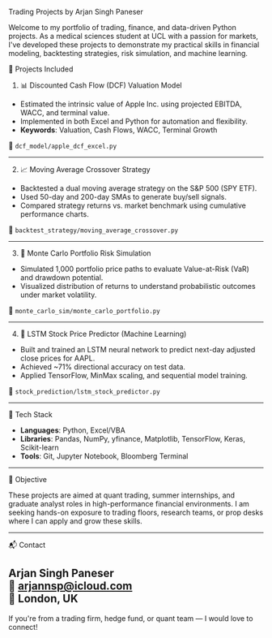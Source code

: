 Trading Projects by Arjan Singh Paneser

Welcome to my portfolio of trading, finance, and data-driven Python projects. As a medical sciences student at UCL with a passion for markets, I've developed these projects to demonstrate my practical skills in financial modeling, backtesting strategies, risk simulation, and machine learning.


🔧 Projects Included

1. 📊 Discounted Cash Flow (DCF) Valuation Model
- Estimated the intrinsic value of Apple Inc. using projected EBITDA, WACC, and terminal value.
- Implemented in both Excel and Python for automation and flexibility.
- **Keywords**: Valuation, Cash Flows, WACC, Terminal Growth

📁 `dcf_model/apple_dcf_excel.py`

---

2. 📈 Moving Average Crossover Strategy
- Backtested a dual moving average strategy on the S&P 500 (SPY ETF).
- Used 50-day and 200-day SMAs to generate buy/sell signals.
- Compared strategy returns vs. market benchmark using cumulative performance charts.

📁 `backtest_strategy/moving_average_crossover.py`

---

3. 🎲 Monte Carlo Portfolio Risk Simulation
- Simulated 1,000 portfolio price paths to evaluate Value-at-Risk (VaR) and drawdown potential.
- Visualized distribution of returns to understand probabilistic outcomes under market volatility.

📁 `monte_carlo_sim/monte_carlo_portfolio.py`

---

4. 🤖 LSTM Stock Price Predictor (Machine Learning)
- Built and trained an LSTM neural network to predict next-day adjusted close prices for AAPL.
- Achieved ~71% directional accuracy on test data.
- Applied TensorFlow, MinMax scaling, and sequential model training.

📁 `stock_prediction/lstm_stock_predictor.py`

---

🧠 Tech Stack

- **Languages**: Python, Excel/VBA
- **Libraries**: Pandas, NumPy, yfinance, Matplotlib, TensorFlow, Keras, Scikit-learn
- **Tools**: Git, Jupyter Notebook, Bloomberg Terminal

---

🎯 Objective

These projects are aimed at quant trading, summer internships, and graduate analyst roles in high-performance financial environments. I am seeking hands-on exposure to trading floors, research teams, or prop desks where I can apply and grow these skills.

---

📬 Contact

**Arjan Singh Paneser**  
📧 arjannsp@icloud.com  
📍 London, UK  
---

If you're from a trading firm, hedge fund, or quant team — I would love to connect!

